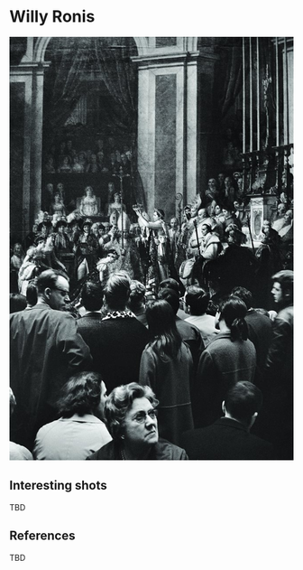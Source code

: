 
# Willy Ronis

[![01](photos/willy-ronis-01.jpg)](photos/willy-ronis-01.jpg)

## Interesting shots

TBD

## References

TBD
